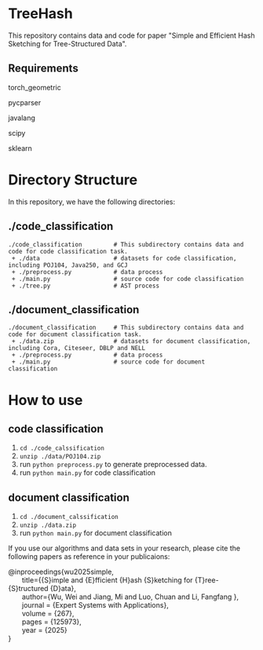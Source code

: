 # TreeHash

This repository contains data and code for paper "Simple and Efficient Hash Sketching for Tree-Structured Data".

## Requirements
torch_geometric

pycparser

javalang

scipy

sklearn

# Directory Structure
In this repository, we have the following directories:




## ./code_classification


```
./code_classification         # This subdirectory contains data and code for code classification task.
 + ./data                     # datasets for code classification, including POJ104, Java250, and GCJ
 + ./preprocess.py            # data process 
 + ./main.py                  # source code for code classification
 + ./tree.py                  # AST process
```

## ./document_classification


```
./document_classification     # This subdirectory contains data and code for document classification task.
 + ./data.zip                 # datasets for document classification, including Cora, Citeseer, DBLP and NELL
 + ./preprocess.py            # data process 
 + ./main.py                  # source code for document classification
```


# How to use


## code classification
1. `cd ./code_calssification` 
2. `unzip ./data/POJ104.zip`
3. run `python preprocess.py` to generate preprocessed data.
4. run `python main.py` for code classification



## document classification
1. `cd ./document_calssification`
2. `unzip ./data.zip`
3. run `python main.py` for document classification

If you use our algorithms and data sets in your research, please cite the following papers as reference in your publicaions:

@inproceedings{wu2025simple,  
&emsp;&emsp;title={{S}imple and {E}fficient {H}ash {S}ketching for {T}ree-{S}tructured {D}ata},  
&emsp;&emsp;author={Wu, Wei and Jiang, Mi and Luo, Chuan and Li, Fangfang },  
&emsp;&emsp;journal = {Expert Systems with Applications},  
&emsp;&emsp;volume = {267},  
&emsp;&emsp;pages = {125973},  
&emsp;&emsp;year = {2025}  
}

